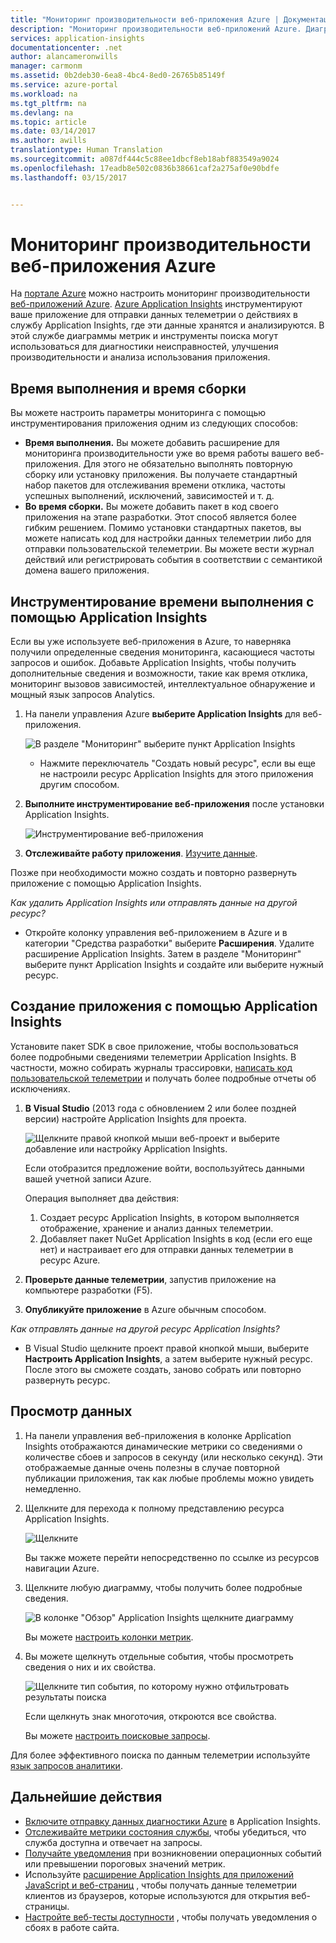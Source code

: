 ```yaml
---
title: "Мониторинг производительности веб-приложения Azure | Документация Майкрософт"
description: "Мониторинг производительности веб-приложений Azure. Диаграммы времени загрузки и ответа, информация о зависимостях и настройка оповещений о производительности."
services: application-insights
documentationcenter: .net
author: alancameronwills
manager: carmonm
ms.assetid: 0b2deb30-6ea8-4bc4-8ed0-26765b85149f
ms.service: azure-portal
ms.workload: na
ms.tgt_pltfrm: na
ms.devlang: na
ms.topic: article
ms.date: 03/14/2017
ms.author: awills
translationtype: Human Translation
ms.sourcegitcommit: a087df444c5c88ee1dbcf8eb18abf883549a9024
ms.openlocfilehash: 17eadb8e502c0836b38661caf2a275af0e90bdfe
ms.lasthandoff: 03/15/2017


---
```

# <a name="monitor-azure-web-app-performance"></a>Мониторинг производительности веб-приложения Azure
На [портале Azure](https://portal.azure.com) можно настроить мониторинг производительности [веб-приложений Azure](../app-service-web/app-service-web-overview.md). [Azure Application Insights](app-insights-overview.md) инструментируют ваше приложение для отправки данных телеметрии о действиях в службу Application Insights, где эти данные хранятся и анализируются. В этой службе диаграммы метрик и инструменты поиска могут использоваться для диагностики неисправностей, улучшения производительности и анализа использования приложения.

## <a name="run-time-or-build-time"></a>Время выполнения и время сборки
Вы можете настроить параметры мониторинга с помощью инструментирования приложения одним из следующих способов:

* **Время выполнения.** Вы можете добавить расширение для мониторинга производительности уже во время работы вашего веб-приложения. Для этого не обязательно выполнять повторную сборку или установку приложения. Вы получаете стандартный набор пакетов для отслеживания времени отклика, частоты успешных выполнений, исключений, зависимостей и т. д. 
* **Во время сборки.** Вы можете добавить пакет в код своего приложения на этапе разработки. Этот способ является более гибким решением. Помимо установки стандартных пакетов, вы можете написать код для настройки данных телеметрии либо для отправки пользовательской телеметрии. Вы можете вести журнал действий или регистрировать события в соответствии с семантикой домена вашего приложения. 

## <a name="run-time-instrumentation-with-application-insights"></a>Инструментирование времени выполнения с помощью Application Insights
Если вы уже используете веб-приложения в Azure, то наверняка получили определенные сведения мониторинга, касающиеся частоты запросов и ошибок. Добавьте Application Insights, чтобы получить дополнительные сведения и возможности, такие как время отклика, мониторинг вызовов зависимостей, интеллектуальное обнаружение и мощный язык запросов Analytics. 

1. На панели управления Azure **выберите Application Insights** для веб-приложения.
   
    ![В разделе "Мониторинг" выберите пункт Application Insights](./media/app-insights-azure-web-apps/05-extend.png)
   
   * Нажмите переключатель "Создать новый ресурс", если вы еще не настроили ресурс Application Insights для этого приложения другим способом.
2. **Выполните инструментирование веб-приложения** после установки Application Insights. 
   
    ![Инструментирование веб-приложения](./media/app-insights-azure-web-apps/restart-web-app-for-insights.png)
3. **Отслеживайте работу приложения**.  [Изучите данные](#explore-the-data).

Позже при необходимости можно создать и повторно развернуть приложение с помощью Application Insights.

*Как удалить Application Insights или отправлять данные на другой ресурс?*

* Откройте колонку управления веб-приложением в Azure и в категории "Средства разработки" выберите **Расширения**. Удалите расширение Application Insights. Затем в разделе "Мониторинг" выберите пункт Application Insights и создайте или выберите нужный ресурс.

## <a name="build-the-app-with-application-insights"></a>Создание приложения с помощью Application Insights
Установите пакет SDK в свое приложение, чтобы воспользоваться более подробными сведениями телеметрии Application Insights. В частности, можно собирать журналы трассировки, [написать код пользовательской телеметрии](app-insights-api-custom-events-metrics.md) и получать более подробные отчеты об исключениях.

1. **В Visual Studio** (2013 года с обновлением 2 или более поздней версии) настройте Application Insights для проекта.
   
    ![Щелкните правой кнопкой мыши веб-проект и выберите добавление или настройку Application Insights.](./media/app-insights-azure-web-apps/03-add.png)
   
    Если отобразится предложение войти, воспользуйтесь данными вашей учетной записи Azure.
   
    Операция выполняет два действия:
   
   1. Создает ресурс Application Insights, в котором выполняется отображение, хранение и анализ данных телеметрии.
   2. Добавляет пакет NuGet Application Insights в код (если его еще нет) и настраивает его для отправки данных телеметрии в ресурс Azure.
2. **Проверьте данные телеметрии**, запустив приложение на компьютере разработки (F5).
3. **Опубликуйте приложение** в Azure обычным способом. 

*Как отправлять данные на другой ресурс Application Insights?*

* В Visual Studio щелкните проект правой кнопкой мыши, выберите **Настроить Application Insights**, а затем выберите нужный ресурс. После этого вы сможете создать, заново собрать или повторно развернуть ресурс.

## <a name="explore-the-data"></a>Просмотр данных
1. На панели управления веб-приложения в колонке Application Insights отображаются динамические метрики со сведениями о количестве сбоев и запросов в секунду (или несколько секунд). Эти отображаемые данные очень полезны в случае повторной публикации приложения, так как любые проблемы можно увидеть немедленно.
2. Щелкните для перехода к полному представлению ресурса Application Insights.

    ![Щелкните](./media/app-insights-azure-web-apps/view-in-application-insights.png)

    Вы также можете перейти непосредственно по ссылке из ресурсов навигации Azure.

1. Щелкните любую диаграмму, чтобы получить более подробные сведения.
   
    ![В колонке "Обзор" Application Insights щелкните диаграмму](./media/app-insights-azure-web-apps/07-dependency.png)
   
    Вы можете [настроить колонки метрик](app-insights-metrics-explorer.md).
2. Вы можете щелкнуть отдельные события, чтобы просмотреть сведения о них и их свойства.
   
    ![Щелкните тип события, по которому нужно отфильтровать результаты поиска](./media/app-insights-azure-web-apps/08-requests.png)
   
    Если щелкнуть знак многоточия, откроются все свойства.
   
    Вы можете [настроить поисковые запросы](app-insights-diagnostic-search.md).

Для более эффективного поиска по данным телеметрии используйте [язык запросов аналитики](app-insights-analytics-tour.md).

## <a name="next-steps"></a>Дальнейшие действия
* [Включите отправку данных диагностики Azure](app-insights-azure-diagnostics.md) в Application Insights.
* [Отслеживайте метрики состояния службы](../monitoring-and-diagnostics/insights-how-to-customize-monitoring.md), чтобы убедиться, что служба доступна и отвечает на запросы.
* [Получайте уведомления](../monitoring-and-diagnostics/insights-receive-alert-notifications.md) при возникновении операционных событий или превышении пороговых значений метрик.
* Используйте [расширение Application Insights для приложений JavaScript и веб-страниц](app-insights-web-track-usage.md) , чтобы получать данные телеметрии клиентов из браузеров, которые используются для открытия веб-страницы.
* [Настройте веб-тесты доступности](app-insights-monitor-web-app-availability.md) , чтобы получать уведомления о сбоях в работе сайта.


